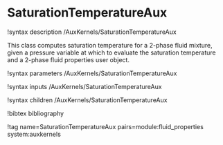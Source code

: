 # SaturationTemperatureAux

!syntax description /AuxKernels/SaturationTemperatureAux

This class computes saturation temperature for a 2-phase fluid mixture, given
a pressure variable at which to evaluate the saturation temperature and a
2-phase fluid properties user object.

!syntax parameters /AuxKernels/SaturationTemperatureAux

!syntax inputs /AuxKernels/SaturationTemperatureAux

!syntax children /AuxKernels/SaturationTemperatureAux

!bibtex bibliography

!tag name=SaturationTemperatureAux pairs=module:fluid_properties system:auxkernels
